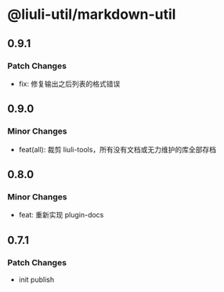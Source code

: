 # @liuli-util/markdown-util

## 0.9.1

### Patch Changes

- fix: 修复输出之后列表的格式错误

## 0.9.0

### Minor Changes

- feat(all): 裁剪 liuli-tools，所有没有文档或无力维护的库全部存档

## 0.8.0

### Minor Changes

- feat: 重新实现 plugin-docs

## 0.7.1

### Patch Changes

- init publish
